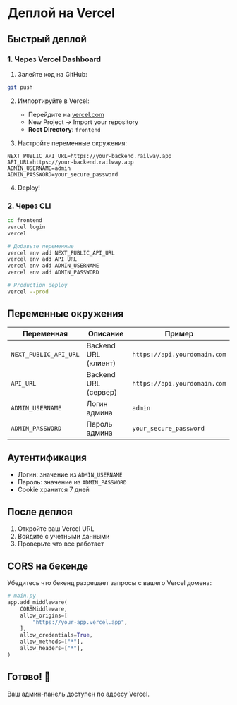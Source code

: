 # Деплой на Vercel

## Быстрый деплой

### 1. Через Vercel Dashboard

1. Залейте код на GitHub:
```bash
git push
```

2. Импортируйте в Vercel:
   - Перейдите на [vercel.com](https://vercel.com)
   - New Project → Import your repository
   - **Root Directory**: `frontend`

3. Настройте переменные окружения:
```
NEXT_PUBLIC_API_URL=https://your-backend.railway.app
API_URL=https://your-backend.railway.app
ADMIN_USERNAME=admin
ADMIN_PASSWORD=your_secure_password
```

4. Deploy!

### 2. Через CLI

```bash
cd frontend
vercel login
vercel

# Добавьте переменные
vercel env add NEXT_PUBLIC_API_URL
vercel env add API_URL  
vercel env add ADMIN_USERNAME
vercel env add ADMIN_PASSWORD

# Production deploy
vercel --prod
```

## Переменные окружения

| Переменная | Описание | Пример |
|------------|----------|--------|
| `NEXT_PUBLIC_API_URL` | Backend URL (клиент) | `https://api.yourdomain.com` |
| `API_URL` | Backend URL (сервер) | `https://api.yourdomain.com` |
| `ADMIN_USERNAME` | Логин админа | `admin` |
| `ADMIN_PASSWORD` | Пароль админа | `your_secure_password` |

## Аутентификация

- Логин: значение из `ADMIN_USERNAME`
- Пароль: значение из `ADMIN_PASSWORD`
- Cookie хранится 7 дней

## После деплоя

1. Откройте ваш Vercel URL
2. Войдите с учетными данными
3. Проверьте что все работает

## CORS на бекенде

Убедитесь что бекенд разрешает запросы с вашего Vercel домена:

```python
# main.py
app.add_middleware(
    CORSMiddleware,
    allow_origins=[
        "https://your-app.vercel.app",
    ],
    allow_credentials=True,
    allow_methods=["*"],
    allow_headers=["*"],
)
```

## Готово! 🎉

Ваш админ-панель доступен по адресу Vercel.

